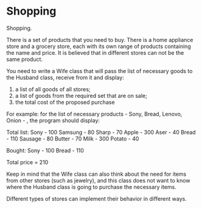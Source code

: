 # Shopping
Shopping.

There is a set of products that you need to buy.
There is a home appliance store and a grocery store, each with its own range of products containing the name and price. 
It is believed that in different stores can not be the same product.

You need to write a Wife class that will pass the list of necessary goods to the Husband class, receive from it and display:

1. a list of all goods of all stores;
2. a list of goods from the required set that are on sale;
3. the total cost of the proposed purchase

For example: for the list of necessary products - Sony, Bread, Lenovo, Onion - , the program should display:

Total list:
Sony - 100
Samsung - 80
Sharp - 70
Apple - 300
Aser - 40
Bread - 110
Sausage - 80
Butter - 70 
Milk - 300
Potato - 40

Bought:
Sony - 100
Bread - 110

Total price = 210

Keep in mind that the Wife class can also think about the need for items from other stores (such as jewelry), and this class does not want to know where the Husband class is going to purchase the necessary items. 

Different types of stores can implement their behavior in different ways.
